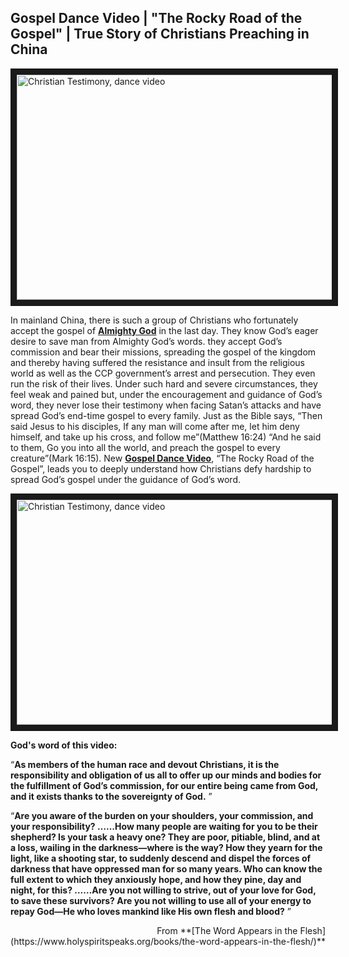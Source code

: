 ## Gospel Dance Video | "The Rocky Road of the Gospel" | True Story of Christians Preaching in China

<img src="https://3.bp.blogspot.com/-rzamSxzk680/Xqd6GWHl9ZI/AAAAAAAAA-s/vfM5QckmD10GTu2HX_Lmjgh6KIqMd6XIACNcBGAsYHQ/s1600/XCH001H-%25E8%2589%25B1%25E9%259B%25A3%25E7%25A6%258F%25E9%259F%25B3%25E8%25B7%25AF-ZB20200118-EN-GY.jpg" 
alt="Christian Testimony, dance video" width="640" height="360" border="10" /></a>

In mainland China, there is such a group of Christians who fortunately accept the gospel of **[Almighty God](https://salvationfromgod.jimdofree.com/god-take-the-name-of-almighty-god/)** in the last day. They know God’s eager desire to save man from Almighty God’s words. they accept God’s commission and bear their missions, spreading the gospel of the kingdom and thereby having suffered the resistance and insult from the religious world as well as the CCP government’s arrest and persecution. They even run the risk of their lives. Under such hard and severe circumstances, they feel weak and pained but, under the encouragement and guidance of God’s word, they never lose their testimony when facing Satan’s attacks and have spread God’s end-time gospel to every family. Just as the Bible says, “Then said Jesus to his disciples, If any man will come after me, let him deny himself, and take up his cross, and follow me”(Matthew 16:24) “And he said to them, Go you into all the world, and preach the gospel to every creature”(Mark 16:15). New **[Gospel Dance Video](https://www.holyspiritspeaks.org/video-category/kingdom-songs-of-praise/)**, “The Rocky Road of the Gospel”, leads you to deeply understand how Christians defy hardship to spread God’s gospel under the guidance of God’s word. 

<a href="https://youtu.be/01Svsfc6SsQ" target="_blank"><img src="http://img.youtube.com/vi/01Svsfc6SsQ/0.jpg" 
alt="Christian Testimony, dance video" width="640" height="360" border="10" /></a>

**God's word of this video:**

“**As members of the human race and devout Christians, it is the responsibility and obligation of us all to offer up our minds and bodies for the fulfillment of God’s commission, for our entire being came from God, and it exists thanks to the sovereignty of God.** ”

“**Are you aware of the burden on your shoulders, your commission, and your responsibility? ……How many people are waiting for you to be their shepherd? Is your task a heavy one? They are poor, pitiable, blind, and at a loss, wailing in the darkness—where is the way? How they yearn for the light, like a shooting star, to suddenly descend and dispel the forces of darkness that have oppressed man for so many years. Who can know the full extent to which they anxiously hope, and how they pine, day and night, for this? ……Are you not willing to strive, out of your love for God, to save these survivors? Are you not willing to use all of your energy to repay God—He who loves mankind like His own flesh and blood?** ”

<p align="right">From **[The Word Appears in the Flesh](https://www.holyspiritspeaks.org/books/the-word-appears-in-the-flesh/)**</p>